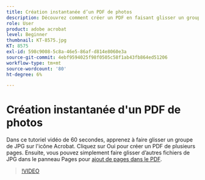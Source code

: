 ```yaml
---
title: Création instantanée d’un PDF de photos
description: Découvrez comment créer un PDF en faisant glisser un groupe de JPG sur l’icône Acrobat
role: User
product: adobe acrobat
level: Beginner
thumbnail: KT-8575.jpg
KT: 8575
exl-id: 598c9008-5c8a-46e5-86af-d814e8060e3a
source-git-commit: 4ebf9594025f98f0505c58f1ab43fb864ed51206
workflow-type: tm+mt
source-wordcount: '80'
ht-degree: 6%

---
```


# Création instantanée d&#39;un PDF de photos

Dans ce tutoriel vidéo de 60 secondes, apprenez à faire glisser un groupe de JPG sur l&#39;icône Acrobat. Cliquez sur Oui pour créer un PDF de plusieurs pages. Ensuite, vous pouvez simplement faire glisser d’autres fichiers de JPG dans le panneau Pages pour [ajout de pages dans le PDF](https://www.adobe.com/fr/acrobat/online/add-pages-to-pdf.html).

>[!VIDEO](https://video.tv.adobe.com/v/336365?quality=12&learn=on&hidetitle=true)

